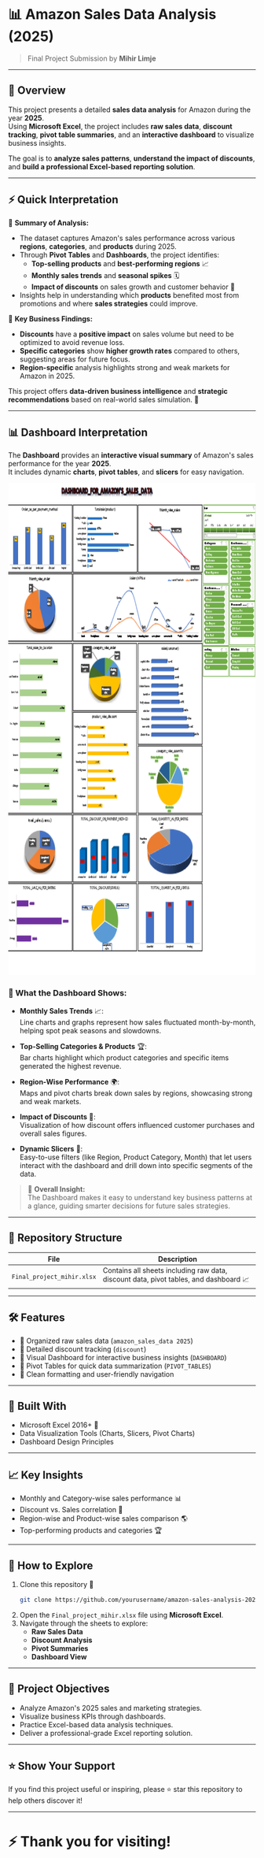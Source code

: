 
# 📊 Amazon Sales Data Analysis (2025)

> Final Project Submission by **Mihir Limje**

---

## 📑 Overview

This project presents a detailed **sales data analysis** for Amazon during the year **2025**.  
Using **Microsoft Excel**, the project includes **raw sales data**, **discount tracking**, **pivot table summaries**, and an **interactive dashboard** to visualize business insights.

The goal is to **analyze sales patterns**, **understand the impact of discounts**, and **build a professional Excel-based reporting solution**.

---

## ⚡ Quick Interpretation

📌 **Summary of Analysis:**

- The dataset captures Amazon's sales performance across various **regions**, **categories**, and **products** during 2025.
- Through **Pivot Tables** and **Dashboards**, the project identifies:
  - **Top-selling products** and **best-performing regions** 📈
  - **Monthly sales trends** and **seasonal spikes** 🗓️
  - **Impact of discounts** on sales growth and customer behavior 💸
- Insights help in understanding which **products** benefited most from promotions and where **sales strategies** could improve.

📌 **Key Business Findings:**

- **Discounts** have a **positive impact** on sales volume but need to be optimized to avoid revenue loss.
- **Specific categories** show **higher growth rates** compared to others, suggesting areas for future focus.
- **Region-specific** analysis highlights strong and weak markets for Amazon in 2025.

This project offers **data-driven business intelligence** and **strategic recommendations** based on real-world sales simulation. 🚀

---

## 📊 Dashboard Interpretation

The **Dashboard** provides an **interactive visual summary** of Amazon's sales performance for the year **2025**.  
It includes dynamic **charts**, **pivot tables**, and **slicers** for easy navigation.

<img src="dashboard.png" height=1000px width="1450px">

### 🎯 What the Dashboard Shows:

- **Monthly Sales Trends** 📈:  
  Line charts and graphs represent how sales fluctuated month-by-month, helping spot peak seasons and slowdowns.

- **Top-Selling Categories & Products** 🏆:  
  Bar charts highlight which product categories and specific items generated the highest revenue.

- **Region-Wise Performance** 🌍:  
  Maps and pivot charts break down sales by regions, showcasing strong and weak markets.

- **Impact of Discounts** 💸:  
  Visualization of how discount offers influenced customer purchases and overall sales figures.

- **Dynamic Slicers** 🧩:  
  Easy-to-use filters (like Region, Product Category, Month) that let users interact with the dashboard and drill down into specific segments of the data.

> 🚀 **Overall Insight:**  
> The Dashboard makes it easy to understand key business patterns at a glance, guiding smarter decisions for future sales strategies.

---

## 📂 Repository Structure

| File | Description |
|-----|-------------|
| `Final_project_mihir.xlsx` | Contains all sheets including raw data, discount data, pivot tables, and dashboard 📈 |

---

## 🛠 Features

- 📌 Organized raw sales data (`amazon_sales_data 2025`)
- 📌 Detailed discount tracking (`discount`)
- 📌 Visual Dashboard for interactive business insights (`DASHBOARD`)
- 📌 Pivot Tables for quick data summarization (`PIVOT_TABLES`)
- 📌 Clean formatting and user-friendly navigation

---

## 🧰 Built With

- Microsoft Excel 2016+ 📗
- Data Visualization Tools (Charts, Slicers, Pivot Charts)
- Dashboard Design Principles

---

## 📈 Key Insights

- Monthly and Category-wise sales performance 📊
- Discount vs. Sales correlation 💸
- Region-wise and Product-wise sales comparison 🌎
- Top-performing products and categories 🏆

---

## 🚀 How to Explore

1. Clone this repository 🔽
   ```bash
   git clone https://github.com/yourusername/amazon-sales-analysis-2025.git
   ```
2. Open the `Final_project_mihir.xlsx` file using **Microsoft Excel**.
3. Navigate through the sheets to explore:
   - **Raw Sales Data**
   - **Discount Analysis**
   - **Pivot Summaries**
   - **Dashboard View**

---

## 🎯 Project Objectives

- Analyze Amazon's 2025 sales and marketing strategies.
- Visualize business KPIs through dashboards.
- Practice Excel-based data analysis techniques.
- Deliver a professional-grade Excel reporting solution.

---

## ⭐ Show Your Support

If you find this project useful or inspiring, please ⭐ star this repository to help others discover it!

---

# ⚡ Thank you for visiting!
